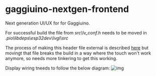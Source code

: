 # gaggiuino-nextgen-frontend
Next generation UI/UX for for Gaggiuino.

For successful build the file from *src\lv_conf.h*  needs to be moved in *.pio\libdeps\esp32dev\lvgl\src*

The process of making this header file external is described [here](https://docs.lvgl.io/latest/en/html/porting/project.html#configuration-file) but movingt that file breaks the build in a way where the touch won't work anymore, so needs more tinkering to get this working.

Display wiring tneeds to follow the below diagram:
![img](https://cdn.discordapp.com/attachments/999304221566439544/999364952940871830/unknown.png)
